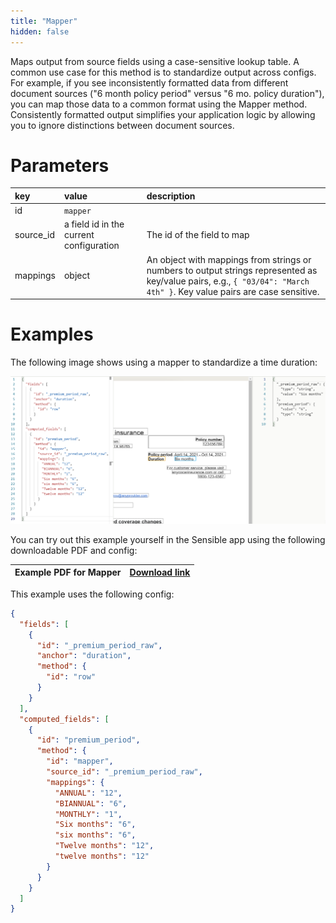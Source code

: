 ```yaml
---
title: "Mapper"
hidden: false
---
```


Maps output from source fields using a case-sensitive lookup table. A common use case for this method is to standardize output across configs. For example, if you see inconsistently formatted data from different document sources ("6 month policy period" versus "6 mo. policy duration"), you can map those data to a common format using the Mapper method.  Consistently formatted output simplifies your application logic by allowing you to ignore distinctions between document sources.

Parameters
====

| key       | value                                   | description                                                  |
| :-------- | :-------------------------------------- | :----------------------------------------------------------- |
| id        | `mapper`                                |                                                              |
| source_id | a field id in the current configuration | The id of the field to map                                   |
| mappings  | object                                  | An object with mappings from strings or numbers to output strings represented as key/value pairs, e.g., `{ "03/04": "March 4th" }`. Key value pairs are case sensitive. |

Examples
====

The following image shows using a mapper to standardize a time duration:

![](https://raw.githubusercontent.com/sensible-hq/sensible-docs/main/readme-sync/assets/v0/images/mapper_example.png)


You can try out this example yourself in the Sensible app using the following downloadable PDF and config:

| Example PDF for Mapper | [Download link](https://raw.githubusercontent.com/sensible-hq/sensible-docs/main/readme-sync/assets/v0/pdfs/mapper_example.pdf) |
| ---------------------- | ------------------------------------------------------------ |

This example uses the following config:

```json
{
  "fields": [
    {
      "id": "_premium_period_raw",
      "anchor": "duration",
      "method": {
        "id": "row"
      }
    }
  ],
  "computed_fields": [
    {
      "id": "premium_period",
      "method": {
        "id": "mapper",
        "source_id": "_premium_period_raw",
        "mappings": {
          "ANNUAL": "12",
          "BIANNUAL": "6",
          "MONTHLY": "1",
          "Six months": "6",
          "six months": "6",
          "Twelve months": "12",
          "twelve months": "12"
        }
      }
    }
  ]
}
```

